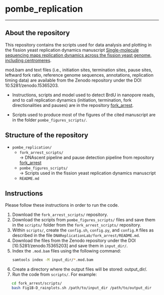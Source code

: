 # pombe_replication
---
## About the repository

This repository contains the scripts used for data analysis and plotting in the fission yeast replication dynamics manuscript [Single-molecule sequencing maps replication dynamics across the fission yeast genome, including centromeres](https://www.biorxiv.org/content/10.1101/2025.07.16.665067v1). 

mod.bam and text files (i.e., initiation sites, termination sites, pause sites, leftward fork ratio, reference genome sequences, annotations, replication timing data) are available from the Zenodo repository under the DOI 10.5281/zenodo.15365203.


- Instructions, scripts and model used to detect BrdU in nanopore reads, and to call replication dynamics (initiation, termination, fork directionalities and pauses) are in the repository [fork_arrest](https://github.com/DNAReplicationLab/fork_arrest).

- Scripts used to produce most of the figures of the cited manuscript are in the folder `pombe_figures_scripts/`. 

## Structure of the repository

- `pombe_replication/`
  - `fork_arrest_scripts/`  
    → DNAscent pipeline and pause detection pipeline from repository [fork_arrest](https://github.com/DNAReplicationLab/fork_arrest)
  - `pombe_figures_scripts/`  
    → Scripts used in the fission yeast replication dynamics manuscript
  - `README.md`


## Instructions
Please follow these instructions in order to run the code.

1. Download the `fork_arrest_scripts/` repository.
2. Download the scripts from `pombe_figures_scripts/` files and save them in the `scripts/` folder from the `fork_arrest_scripts/` repository.
3. Within `scripts/`, create the `config.sh`, `config.py`, and `config.R` files as described in the file `DNAReplicationLab/fork_arrest/README.md`.
4. Download the files from the Zenodo repository under the DOI [10.5281/zenodo.15365203] and save them in `input_dir/`.
5. Index the `.mod.bam` files using the following command:  
   ```bash
   samtools index -M input_dir/*.mod.bam
6. Create a directory where the output files will be stored: output_dir/.
7. Run the code from `scripts/`.
For example:
```bash
   cd fork_arrest/scripts/
   bash Fig1B-D_rainplots.sh /path/to/input_dir /path/to/output_dir
